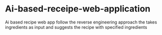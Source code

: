 # Ai-based-receipe-web-application
Ai based recipe web app follow the reverse engineering approach the takes ingredients as input and suggests the recipe with specified ingredients 
